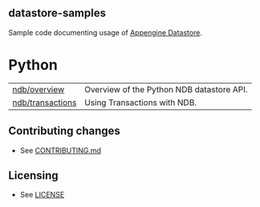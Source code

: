 ## datastore-samples

Sample code documenting usage of [Appengine Datastore](https://cloud.google.com/datastore/docs/concepts/overview).

# Python

|    |   |
| ------------- | ------------- |
| [ndb/overview](python/ndb/overview)   | Overview of the Python NDB datastore API.  |
| [ndb/transactions](python/ndb/transactions)   | Using Transactions with NDB.  |

## Contributing changes

* See [CONTRIBUTING.md](CONTRIBUTING.md)


## Licensing

* See [LICENSE](LICENSE)
